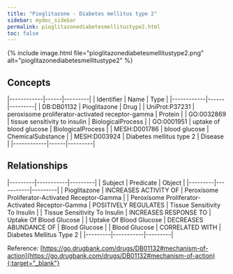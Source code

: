 ```yaml
---
title: "Pioglitazone - Diabetes mellitus type 2"
sidebar: mydoc_sidebar
permalink: pioglitazonediabetesmellitustype2.html
toc: false 
---
```


{% include image.html file="pioglitazonediabetesmellitustype2.png" alt="pioglitazonediabetesmellitustype2" %}

## Concepts

|------------|------|---------|
| Identifier | Name | Type    |
|------------|------|---------|
| DB:DB01132 | Pioglitazone | Drug |
| UniProt:P37231 | peroxisome proliferator-activated receptor-gamma | Protein |
| GO:0032869 | tissue sensitivity to insulin | BiologicalProcess |
| GO:0001951 | uptake of blood glucose | BiologicalProcess |
| MESH:D001786 | blood glucose | ChemicalSubstance |
| MESH:D003924 | Diabetes mellitus type 2 | Disease |
|------------|------|---------|

## Relationships

|---------|-----------|---------|
| Subject | Predicate | Object  |
|---------|-----------|---------|
| Pioglitazone | INCREASES ACTIVITY OF | Peroxisome Proliferator-Activated Receptor-Gamma |
| Peroxisome Proliferator-Activated Receptor-Gamma | POSITIVELY REGULATES | Tissue Sensitivity To Insulin |
| Tissue Sensitivity To Insulin | INCREASES RESPONSE TO | Uptake Of Blood Glucose |
| Uptake Of Blood Glucose | DECREASES ABUNDANCE OF | Blood Glucose |
| Blood Glucose | CORRELATED WITH | Diabetes Mellitus Type 2 |
|---------|-----------|---------|

Reference: [https://go.drugbank.com/drugs/DB01132#mechanism-of-action](https://go.drugbank.com/drugs/DB01132#mechanism-of-action){:target="_blank"}